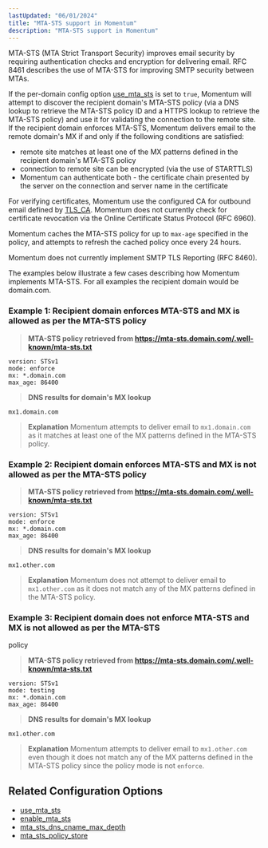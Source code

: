 ```yaml
---
lastUpdated: "06/01/2024"
title: "MTA-STS support in Momentum"
description: "MTA-STS support in Momentum"
---
```


MTA-STS (MTA Strict Transport Security) improves email security by requiring authentication
checks and encryption for delivering email.  RFC 8461 describes the use of MTA-STS for improving
SMTP security between MTAs.

If the per-domain config option [use_mta_sts](/momentum/4/config/mta-sts/use-mta-sts) is set to `true`,
 Momentum will attempt to discover the recipient domain's MTA-STS policy
 (via a DNS lookup to retrieve the MTA-STS policy ID and a HTTPS lookup to retrieve the
  MTA-STS policy) and use it for validating the connection to the remote site.
 If the recipient domain enforces MTA-STS, Momentum delivers email to the remote
domain's MX if and only if the following conditions are satisfied:
 - remote site matches at least one of the MX patterns defined in the recipient domain's MTA-STS
   policy
 - connection to remote site can be encrypted (via the use of STARTTLS)
 - Momentum can authenticate both - the certificate chain presented by the server on the connection
   and server name in the certificate

For verifying certificates, Momentum use the configured CA for outbound email defined by
 [TLS_CA](/momentum/4/config/tls-ca).
 Momentum does not currently check for certificate revocation via the Online Certificate Status
Protocol (RFC 6960).

Momentum caches the MTA-STS policy for up to `max-age` specified in the policy, and attempts to
refresh the cached policy once every 24 hours.

Momentum does not currently implement SMTP TLS Reporting (RFC 8460).

The examples below illustrate a few cases describing how Momentum implements MTA-STS.
For all examples the recipient domain would be domain.com.

### Example 1: Recipient domain enforces MTA-STS and MX is allowed as per the MTA-STS policy

> **MTA-STS policy retrieved from https://mta-sts.domain.com/.well-known/mta-sts.txt**
```
version: STSv1
mode: enforce
mx: *.domain.com
max_age: 86400
```
> **DNS results for domain's MX lookup**
```
mx1.domain.com
```
> **Explanation**
> Momentum attempts to deliver email to `mx1.domain.com` as it matches at least one of the
MX patterns defined in the MTA-STS policy.

### Example 2: Recipient domain enforces MTA-STS and MX is not allowed as per the MTA-STS policy

> **MTA-STS policy retrieved from https://mta-sts.domain.com/.well-known/mta-sts.txt**
```
version: STSv1
mode: enforce
mx: *.domain.com
max_age: 86400
```
> **DNS results for domain's MX lookup**
```
mx1.other.com
```
> **Explanation**
> Momentum does not attempt to deliver email to `mx1.other.com` as it does not match any of the
MX patterns defined in the MTA-STS policy.

### Example 3: Recipient domain does not enforce MTA-STS and MX is not allowed as per the MTA-STS
policy

> **MTA-STS policy retrieved from https://mta-sts.domain.com/.well-known/mta-sts.txt**
```
version: STSv1
mode: testing
mx: *.domain.com
max_age: 86400
```
> **DNS results for domain's MX lookup**
```
mx1.other.com
```
> **Explanation**
> Momentum attempts to deliver email to `mx1.other.com` even though it does not match any of the
MX patterns defined in the MTA-STS policy since the policy mode is not `enforce`.


## Related Configuration Options
- [use_mta_sts](/momentum/4/config/mta-sts/use-mta-sts)
- [enable_mta_sts](/momentum/4/config/mta-sts/enable-mta-sts)
- [mta_sts_dns_cname_max_depth](/momentum/4/config/mta-sts/mta-sts-dns-cname-max-depth)
- [mta_sts_policy_store](/momentum/4/config/mta-sts/mta-sts-policy-store)
